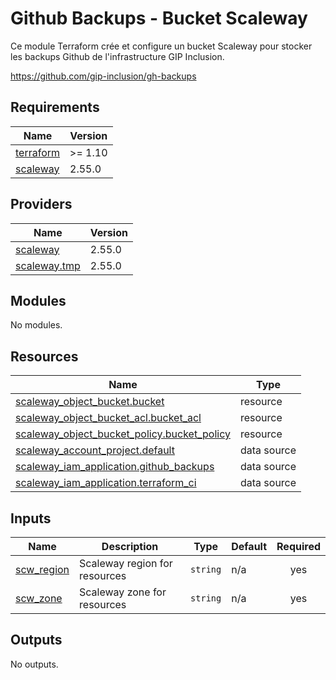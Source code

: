 # Github Backups - Bucket Scaleway

Ce module Terraform crée et configure un bucket Scaleway pour stocker les backups Github de l'infrastructure GIP Inclusion.

https://github.com/gip-inclusion/gh-backups

<!-- BEGIN_TF_DOCS -->
## Requirements

| Name | Version |
|------|---------|
| <a name="requirement_terraform"></a> [terraform](#requirement\_terraform) | >= 1.10 |
| <a name="requirement_scaleway"></a> [scaleway](#requirement\_scaleway) | 2.55.0 |

## Providers

| Name | Version |
|------|---------|
| <a name="provider_scaleway"></a> [scaleway](#provider\_scaleway) | 2.55.0 |
| <a name="provider_scaleway.tmp"></a> [scaleway.tmp](#provider\_scaleway.tmp) | 2.55.0 |

## Modules

No modules.

## Resources

| Name | Type |
|------|------|
| [scaleway_object_bucket.bucket](https://registry.terraform.io/providers/scaleway/scaleway/2.55.0/docs/resources/object_bucket) | resource |
| [scaleway_object_bucket_acl.bucket_acl](https://registry.terraform.io/providers/scaleway/scaleway/2.55.0/docs/resources/object_bucket_acl) | resource |
| [scaleway_object_bucket_policy.bucket_policy](https://registry.terraform.io/providers/scaleway/scaleway/2.55.0/docs/resources/object_bucket_policy) | resource |
| [scaleway_account_project.default](https://registry.terraform.io/providers/scaleway/scaleway/2.55.0/docs/data-sources/account_project) | data source |
| [scaleway_iam_application.github_backups](https://registry.terraform.io/providers/scaleway/scaleway/2.55.0/docs/data-sources/iam_application) | data source |
| [scaleway_iam_application.terraform_ci](https://registry.terraform.io/providers/scaleway/scaleway/2.55.0/docs/data-sources/iam_application) | data source |

## Inputs

| Name | Description | Type | Default | Required |
|------|-------------|------|---------|:--------:|
| <a name="input_scw_region"></a> [scw\_region](#input\_scw\_region) | Scaleway region for resources | `string` | n/a | yes |
| <a name="input_scw_zone"></a> [scw\_zone](#input\_scw\_zone) | Scaleway zone for resources | `string` | n/a | yes |

## Outputs

No outputs.
<!-- END_TF_DOCS -->
